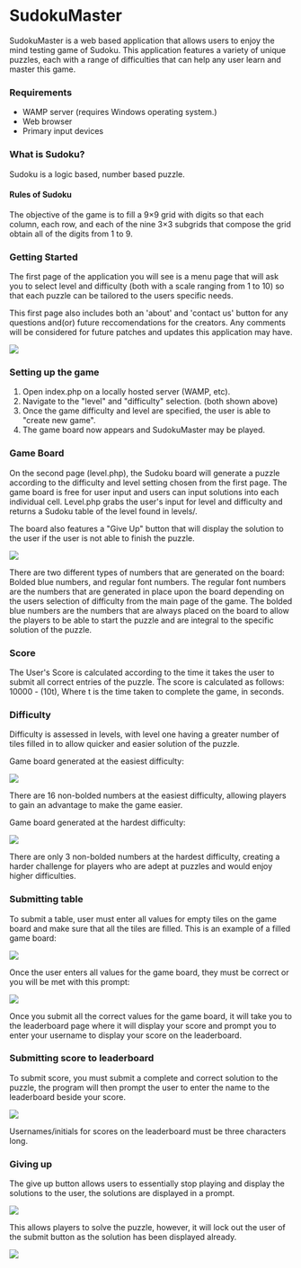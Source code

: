 # SudokuMaster
SudokuMaster is a web based application that allows users to enjoy the mind testing game of Sudoku. This application features a variety of unique puzzles, each with a range of difficulties that can help any user learn and master this game. 

### Requirements
- WAMP server (requires Windows operating system.)
- Web browser
- Primary input devices

### What is Sudoku?
Sudoku is a logic based, number based puzzle.  

#### Rules of Sudoku
The objective of the game is to fill a 9×9 grid with digits so that each column, each row, and each of the nine 3×3 subgrids that compose the grid obtain all of the digits from 1 to 9. 

### Getting Started
The first page of the application you will see is a menu page that will ask you to select level and difficulty (both with a scale ranging from 1 to 10) so that each puzzle can be tailored to the users specific needs. 

This first page also includes both an 'about' and 'contact us' button for any questions and(or) future reccomendations for the creators. Any comments will be considered for future patches and updates this application may have.

![](https://imgur.com/ZqI7PKI.jpg) 

### Setting up the game
1. Open index.php on a locally hosted server (WAMP, etc).
2. Navigate to the "level" and "difficulty" selection. (both shown above)
3. Once the game difficulty and level are specified, the user is able to "create new game".
4. The game board now appears and SudokuMaster may be played.

### Game Board

On the second page (level.php), the Sudoku board will generate a puzzle according to the difficulty and level setting chosen from the first page. The game board is free for user input and users can input solutions into each individual cell. 
Level.php grabs the user's input for level and difficulty and returns a Sudoku table of the level found in levels/.

The board also features a "Give Up" button that will display the solution to the user if the user is not able to finish the puzzle.

![](https://i.imgur.com/8khtyxX.png)

There are two different types of numbers that are generated on the board: Bolded blue numbers, and regular font numbers. The regular font numbers are the numbers that are generated in place upon the board depending on the users selection of difficulty from the main page of the game. The bolded blue numbers are the numbers that are always placed on the board to allow the players to be able to start the puzzle and are integral to the specific solution of the puzzle. 

### Score

The User's Score is calculated according to the time it takes the user to submit all correct entries of the puzzle. The score is calculated as follows:  
10000 - (10t),
Where t is the time taken to complete the game, in seconds.  

### Difficulty

Difficulty is assessed in levels, with level one having a greater number of tiles filled in to allow quicker and easier solution of the puzzle.

Game board generated at the easiest difficulty:

![](https://imgur.com/TlJUFLy.png)

There are 16 non-bolded numbers at the easiest difficulty, allowing players to gain an advantage to make the game easier. 

Game board generated at the hardest difficulty: 

![](https://imgur.com/mD9hIKp.png)

There are only 3 non-bolded numbers at the hardest difficulty, creating a harder challenge for players who are adept at puzzles and would enjoy higher difficulties.

### Submitting table
 
To submit a table, user must enter all values for empty tiles on the game board and make sure that all the tiles are filled. This is an example of a filled game board:

![](https://i.imgur.com/KoStTvI.png)


 
Once the user enters all values for the game board, they must be correct or you will be met with this prompt:

![](https://imgur.com/bGmtyl4.png)


Once you submit all the correct values for the game board, it will take you to the leaderboard page where it will display your score and prompt you to enter your username to display your score on the leaderboard. 

### Submitting score to leaderboard
 
To submit score, you must submit a complete and correct solution to the puzzle, the program will then prompt the user to enter the name to the leaderboard beside your score. 

![](https://imgur.com/l0JAyv5.png)
 
Usernames/initials for scores on the leaderboard must be three characters long.

### Giving up
The give up button allows users to essentially stop playing and display the solutions to the user, the solutions are displayed in a prompt. 

![](https://i.imgur.com/aVf9hgy.png)

This allows players to solve the puzzle, however, it will lock out the user of the submit button as the solution has been displayed already. 

![](https://imgur.com/MUTSshX.png)

